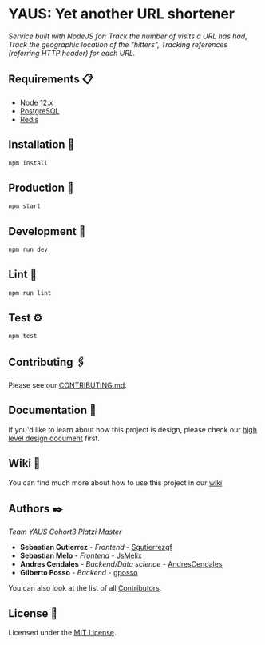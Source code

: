 # YAUS: Yet another URL shortener

_Service built with NodeJS for: Track the number of visits a URL has had, Track the geographic location of the "hitters", Tracking references (referring HTTP header) for each URL._

## Requirements 📋

* [Node 12.x](https://nodejs.org/dist/latest-v12.x/docs/api/)
* [PostgreSQL](https://www.postgresql.org/)
* [Redis](https://redis.io/)

## Installation 🔧

```bash
npm install
```

## Production 🚀

```bash
npm start
```

## Development 🧰

```bash
npm run dev
```

## Lint 🔦

```bash
npm run lint
```

## Test ⚙️

```bash
npm test
```

## Contributing 🖇️

Please see our [CONTRIBUTING.md](/CONTRIBUTING.md).

## Documentation 📑

If you'd like to learn about how this project is design, please check our [high level design document](https://github.com/YAUS-Platzi-Master/backend-node/wiki/High-level-System-Design) first.

## Wiki 📖

You can find much more about how to use this project in our [wiki](https://github.com/YAUS-Platzi-Master/backend-node/wiki)

## Authors ✒️

_Team YAUS Cohort3 Platzi Master_

* **Sebastian Gutierrez** - *Frontend* - [Sgutierrezgf](https://github.com/Sgutierrezgf)
* **Sebastian Melo** - *Frontend* - [JsMelix](https://github.com/JsMelix)
* **Andres Cendales** - *Backend/Data science* - [AndresCendales](https://github.com/AndresCendales)
* **Gilberto Posso** - *Backend* - [gposso](https://github.com/gposso)

You can also look at the list of all [Contributors](https://github.com/YAUS-Platzi-Master/backend-node/contributors).

## License 📄

Licensed under the [MIT License](/LICENSE).
